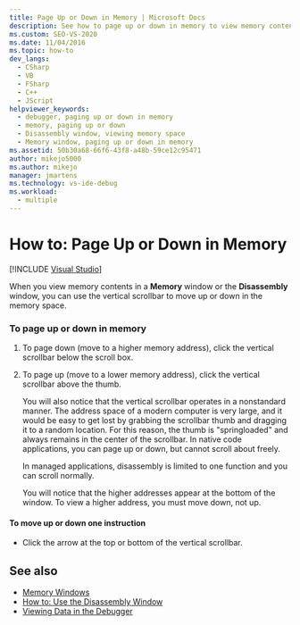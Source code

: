 ```yaml
---
title: Page Up or Down in Memory | Microsoft Docs
description: See how to page up or down in memory to view memory contents in a Memory window or the Disassembly window when debugging in Visual Studio.
ms.custom: SEO-VS-2020
ms.date: 11/04/2016
ms.topic: how-to
dev_langs: 
  - CSharp
  - VB
  - FSharp
  - C++
  - JScript
helpviewer_keywords: 
  - debugger, paging up or down in memory
  - memory, paging up or down
  - Disassembly window, viewing memory space
  - Memory window, paging up or down in memory
ms.assetid: 50b30a68-66f6-43f8-a48b-59ce12c95471
author: mikejo5000
ms.author: mikejo
manager: jmartens
ms.technology: vs-ide-debug
ms.workload: 
  - multiple
---
```

# How to: Page Up or Down in Memory

 [!INCLUDE [Visual Studio](~/includes/applies-to-version/vs-windows-only.md)]

When you view memory contents in a **Memory** window or the **Disassembly** window, you can use the vertical scrollbar to move up or down in the memory space.

### To page up or down in memory

1. To page down (move to a higher memory address), click the vertical scrollbar below the scroll box.

2. To page up (move to a lower memory address), click the vertical scrollbar above the thumb.

   You will also notice that the vertical scrollbar operates in a nonstandard manner. The address space of a modern computer is very large, and it would be easy to get lost by grabbing the scrollbar thumb and dragging it to a random location. For this reason, the thumb is "springloaded" and always remains in the center of the scrollbar. In native code applications, you can page up or down, but cannot scroll about freely.

   In managed applications, disassembly is limited to one function and you can scroll normally.

   You will notice that the higher addresses appear at the bottom of the window. To view a higher address, you must move down, not up.

#### To move up or down one instruction

- Click the arrow at the top or bottom of the vertical scrollbar.

## See also
- [Memory Windows](../debugger/memory-windows.md)
- [How to: Use the Disassembly Window](../debugger/how-to-use-the-disassembly-window.md)
- [Viewing Data in the Debugger](../debugger/viewing-data-in-the-debugger.md)